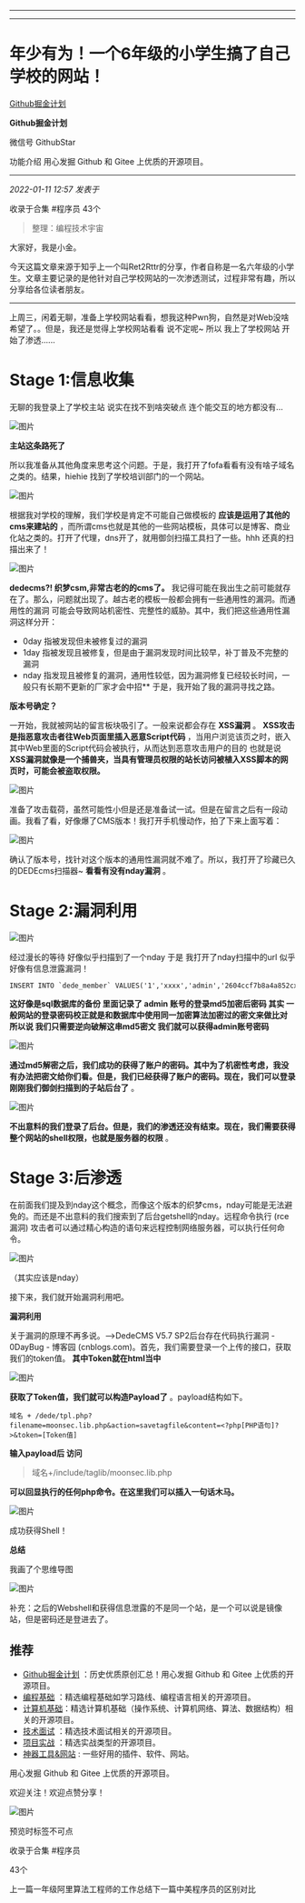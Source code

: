 ----------------------------------------
----------------------------------------
#  年少有为！一个6年级的小学生搞了自己学校的网站！

[ Github掘金计划 ](javascript:void\(0\);)

**Github掘金计划** ![]()

微信号 GithubStar

功能介绍 用心发掘 Github 和 Gitee 上优质的开源项目。

____

_2022-01-11 12:57_ _发表于_

收录于合集 #程序员 43个

> 整理：编程技术宇宙

大家好，我是小金。  

今天这篇文章来源于知乎上一个叫Ret2Rttr的分享，作者自称是一名六年级的小学生。文章主要记录的是他针对自己学校网站的一次渗透测试，过程非常有趣，所以分享给各位读者朋友。

* * *

上周三，闲着无聊，准备上学校网站看看，想我这种Pwn狗，自然是对Web没啥希望了。。但是，我还是觉得上学校网站看看 说不定呢~ 所以 我上了学校网站
开始了渗透......

# Stage 1:信息收集

无聊的我登录上了学校主站 说实在找不到啥突破点 连个能交互的地方都没有...

![图片](https://mmbiz.qpic.cn/mmbiz_png/H1LuiaOqzMhcLJBQFMexrCmaXyF7RCS3FuURzvkWbJLj4QiblYGhiaM5bQ0HWn6MdmcZKCWwvrEdqYLQSjgezwnaw/640?wx_fmt=png)

 **主站这条路死了**

所以我准备从其他角度来思考这个问题。于是，我打开了fofa看看有没有啥子域名之类的。结果，hiehie 找到了学校培训部门的一个网站。

![图片](https://mmbiz.qpic.cn/mmbiz_png/H1LuiaOqzMhcLJBQFMexrCmaXyF7RCS3FqRfvJcUOkEBibtAibLRAAcYJgH4LXIUInA2l6YZCrzeCR6uEiccpJicfAg/640?wx_fmt=png)

根据我对学校的理解，我们学校是肯定不可能自己做模板的 **应该是运用了其他的cms来建站的**
，而所谓cms也就是其他的一些网站模板，具体可以是博客、商业化站之类的。打开了代理，dns开了，就用御剑扫描工具扫了一些。hhh 还真的扫描出来了！

![图片](https://mmbiz.qpic.cn/mmbiz_png/H1LuiaOqzMhcLJBQFMexrCmaXyF7RCS3FqT5rqswJXjKAhbWgJr9fhAtQZ4VFIIicqelaSaNAwpAk72FWOk4PRkA/640?wx_fmt=png)

 **dedecms?! 织梦csm,非常古老的的cms了。**
我记得可能在我出生之前可能就存在了。那么，问题就出现了。越古老的模板一般都会拥有一些通用性的漏洞。而通用性的漏洞
可能会导致网站机密性、完整性的威胁。其中，我们把这些通用性漏洞这样分开：

  * 0day 指被发现但未被修复过的漏洞
  * 1day 指被发现且被修复，但是由于漏洞发现时间比较早，补丁普及不完整的漏洞
  * nday 指发现且被修复的漏洞，通用性较低，因为漏洞修复已经较长时间，一般只有长期不更新的厂家才会中招** 于是，我开始了我的漏洞寻找之路。

 **版本号确定？**

一开始，我就被网站的留言板块吸引了。一般来说都会存在 **XSS漏洞** 。 **XSS攻击是指恶意攻击者往Web页面里插入恶意Script代码**
，当用户浏览该页之时，嵌入其中Web里面的Script代码会被执行，从而达到恶意攻击用户的目的 也就是说
**XSS漏洞就像是一个捕兽夹，当具有管理员权限的站长访问被植入XSS脚本的网页时，可能会被盗取权限。**

![图片](https://mmbiz.qpic.cn/mmbiz_png/H1LuiaOqzMhcLJBQFMexrCmaXyF7RCS3F05Axe00Mk4GibpwJz2ZicGzOsN8Y2wZlQFb4mqh0kJ9WSrMp8o1UBfOQ/640?wx_fmt=png)

准备了攻击载荷，虽然可能性小但是还是准备试一试。但是在留言之后有一段动画。我看了看，好像爆了CMS版本！我打开手机慢动作，拍了下来上面写着：

![图片](https://mmbiz.qpic.cn/mmbiz_png/H1LuiaOqzMhcLJBQFMexrCmaXyF7RCS3F7OFh7PQLAkpMHaBWg2vh6cr4oXEbcUf0MaK73bRbl8r9O0rZBAkdibw/640?wx_fmt=png)

确认了版本号，找针对这个版本的通用性漏洞就不难了。所以，我打开了珍藏已久的DEDEcms扫描器~ **看看有没有nday漏洞** 。

# Stage 2:漏洞利用

![图片](https://mmbiz.qpic.cn/mmbiz_png/H1LuiaOqzMhcLJBQFMexrCmaXyF7RCS3FzDZAERsJPhdafugPD8UX5vG4Ejfia92b2NP22cbudyIwfny2aotiaNdw/640?wx_fmt=png)

经过漫长的等待 好像似乎扫描到了一个nday 于是 我打开了nday扫描中的url 似乎好像有信息泄露漏洞！

    
    
    INSERT INTO `dede_member` VALUES('1','xxxx','admin','2604ccf7b8a4a852cxxxxxxxx','admin','xxx','100','0','0','0','xxxxxxx@qq.com','10000','10','0','','0','','xxxxxx','','xxxxxxx79','xxxxxxx','-1');  
    

 **这好像是sql数据库的备份 里面记录了 admin 账号的登录md5加密后密码 其实
一般网站的登录密码校正就是和数据库中使用同一加密算法加密过的密文来做比对 所以说 我们只需要逆向破解这串md5密文 我们就可以获得admin账号密码**

![图片](https://mmbiz.qpic.cn/mmbiz_png/H1LuiaOqzMhcLJBQFMexrCmaXyF7RCS3FbQ0b6iadbXwdb07KbicHowIWdGWicVykIYIjicGfR5r4ODibOuWWVt0CNZg/640?wx_fmt=png)

**通过md5解密之后，我们成功的获得了账户的密码。其中为了机密性考虑，我没有办法把密文给你们看。但是，我们已经获得了账户的密码。现在，我们可以登录刚刚我们御剑扫描到的子站后台了**
。

![图片](https://mmbiz.qpic.cn/mmbiz_png/H1LuiaOqzMhcLJBQFMexrCmaXyF7RCS3Fc85cTrNjo3OZ2znC0TGWIc9iad4NBiaa3ILaj8m3zSlHMDiaeTKRUHB0g/640?wx_fmt=png)

 **不出意料的我们登录了后台。但是，我们的渗透还没有结束。现在，我们需要获得整个网站的shell权限，也就是服务器的权限** 。

# Stage 3:后渗透

在前面我们提及到nday这个概念，而像这个版本的织梦cms，nday可能是无法避免的。而还是不出意料的我们搜索到了后台getshell的nday。远程命令执行
(rce漏洞) 攻击者可以通过精心构造的语句来远程控制网络服务器，可以执行任何命令。

![图片](https://mmbiz.qpic.cn/mmbiz_png/H1LuiaOqzMhcLJBQFMexrCmaXyF7RCS3FL3WGWUgnoSelkiah8NAiaBibn9zBgPUeL4NTdyo1cIJric9ibXEaD7yCGhQ/640?wx_fmt=png)

（其实应该是nday）

接下来，我们就开始漏洞利用吧。

 **漏洞利用**

关于漏洞的原理不再多说。-->DedeCMS V5.7 SP2后台存在代码执行漏洞 - 0DayBug - 博客园
(cnblogs.com)。首先，我们需要登录一个上传的接口，获取我们的token值。 **其中Token就在html当中**

![图片](https://mmbiz.qpic.cn/mmbiz_png/H1LuiaOqzMhcLJBQFMexrCmaXyF7RCS3F7Zd7hPuRV1seQzWOoQzNZWYBxcso6Z7u27RCtdBhrJNlMJyw6vIXOA/640?wx_fmt=png)

 **获取了Token值，我们就可以构造Payload了** 。payload结构如下。

    
    
    域名 + /dede/tpl.php?filename=moonsec.lib.php&action=savetagfile&content=<?php[PHP语句]?>&token=[Token值]  
    

 **输入payload后 访问**

> 域名+/include/taglib/moonsec.lib.php

 **可以回显执行的任何php命令。在这里我们可以插入一句话木马。**

![图片](https://mmbiz.qpic.cn/mmbiz_png/H1LuiaOqzMhcLJBQFMexrCmaXyF7RCS3FHkIGlTicT6p54JgvWuEASMe6ib6gAXgeZEibiatULLSuQQsOwt67mql8TA/640?wx_fmt=png)

成功获得Shell！

 **总结**

我画了个思维导图

![图片](https://mmbiz.qpic.cn/mmbiz_png/H1LuiaOqzMhcLJBQFMexrCmaXyF7RCS3F5OehFFHMdq6DAiaB6iawGR7CppX6801piaxNDuLzicFdARianeszIYnUGicw/640?wx_fmt=png)

补充：之后的Webshell和获得信息泄露的不是同一个站，是一个可以说是镜像站，但是密码还是登进去了。

  

## 推荐

  * [Github掘金计划](https://mp.weixin.qq.com/mp/appmsgalbum?__biz=MzIwNDgzMzI3Mg==&action=getalbum&album_id=1571213952619954180#wechat_redirect) ：历史优质原创汇总！用心发掘 Github 和 Gitee 上优质的开源项目。
  * [编程基础](https://mp.weixin.qq.com/mp/appmsgalbum?action=getalbum&album_id=1632585323454971905&__biz=MzIwNDgzMzI3Mg==#wechat_redirect) ：精选编程基础如学习路线、编程语言相关的开源项目。
  * [计算机基础](https://mp.weixin.qq.com/mp/appmsgalbum?action=getalbum&album_id=1635325633234780161&__biz=MzIwNDgzMzI3Mg==#wechat_redirect)：精选计算机基础（操作系统、计算机网络、算法、数据结构）相关的开源项目。
  * [技术面试](https://mp.weixin.qq.com/mp/appmsgalbum?action=getalbum&album_id=1632589980491366403&__biz=MzIwNDgzMzI3Mg==#wechat_redirect) ：精选技术面试相关的开源项目。
  * [项目实战](https://mp.weixin.qq.com/mp/appmsgalbum?action=getalbum&album_id=1632590550748938241&__biz=MzIwNDgzMzI3Mg==#wechat_redirect) ：精选实战类型的开源项目。
  * [神器工具&网站](https://mp.weixin.qq.com/mp/appmsgalbum?__biz=MzIwNDgzMzI3Mg==&action=getalbum&album_id=1692140336665378820#wechat_redirect) : 一些好用的插件、软件、网站。

  

用心发掘 Github 和 Gitee 上优质的开源项目。

欢迎关注！欢迎点赞分享！

![图片](https://mmbiz.qpic.cn/mmbiz_jpg/BcyAypujBVZqeicvzhcGl7FLyAw3Xsu2POdZOiaPnQXryMp8gyzkcKF4NGgOydQcCWhicNREhf8fQ1euq2lTzhrtA/640?wx_fmt=jpeg)

预览时标签不可点

收录于合集 #程序员

43个

上一篇一年级阿里算法工程师的工作总结下一篇中美程序员的区别对比

